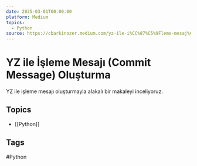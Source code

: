 ```yaml
---
date: 2025-03-01T00:00:00
platform: Medium
topics:
  - Python
source: https://cbarkinozer.medium.com/yz-ile-i%CC%87%C5%9Fleme-mesaj%C4%B1-commit-message-olu%C5%9Fturma-ff4162c1f468
---
```

# YZ ile İşleme Mesajı (Commit Message) Oluşturma

YZ ile işleme mesajı oluşturmayla alakalı bir makaleyi inceliyoruz.

## Topics
- [[Python]]

## Tags
#Python